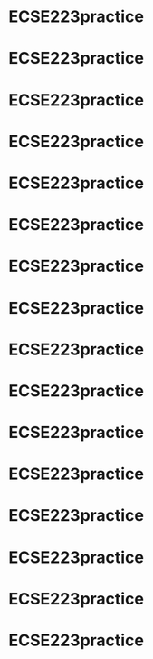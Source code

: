 # ECSE223practice
# ECSE223practice
# ECSE223practice
# ECSE223practice
# ECSE223practice
# ECSE223practice
# ECSE223practice
# ECSE223practice
# ECSE223practice
# ECSE223practice
# ECSE223practice
# ECSE223practice
# ECSE223practice
# ECSE223practice
# ECSE223practice
# ECSE223practice
